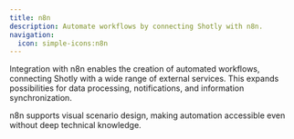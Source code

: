 ```yaml
---
title: n8n
description: Automate workflows by connecting Shotly with n8n.
navigation:
  icon: simple-icons:n8n
---
```


Integration with n8n enables the creation of automated workflows, connecting Shotly with a wide range of external services. This expands possibilities for data processing, notifications, and information synchronization.

n8n supports visual scenario design, making automation accessible even without deep technical knowledge.
